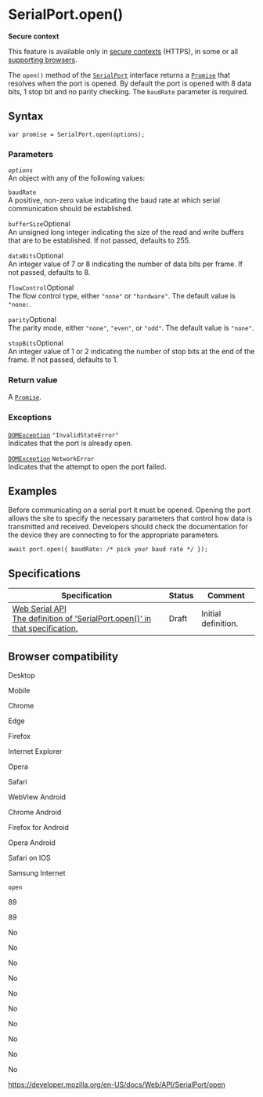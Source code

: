 SerialPort.open()
=================

**Secure context**

This feature is available only in [secure contexts](https://developer.mozilla.org/en-US/docs/Web/Security/Secure_Contexts) (HTTPS), in some or all [supporting browsers](#browser_compatibility).

The `open()` method of the [`SerialPort`](../serialport) interface returns a [`Promise`](https://developer.mozilla.org/en-US/docs/Web/JavaScript/Reference/Global_Objects/Promise) that resolves when the port is opened. By default the port is opened with 8 data bits, 1 stop bit and no parity checking. The `baudRate` parameter is required.

Syntax
------

    var promise = SerialPort.open(options);

### Parameters

*`options`*  
An object with any of the following values:

`baudRate`  
A positive, non-zero value indicating the baud rate at which serial communication should be established.

 `bufferSize`<span class="badge inline optional">Optional</span>   
An unsigned long integer indicating the size of the read and write buffers that are to be established. If not passed, defaults to 255.

 `dataBits`<span class="badge inline optional">Optional</span>   
An integer value of 7 or 8 indicating the number of data bits per frame. If not passed, defaults to 8.

 `flowControl`<span class="badge inline optional">Optional</span>   
The flow control type, either `"none"` or `"hardware"`. The default value is `"none:`.

 `parity`<span class="badge inline optional">Optional</span>   
The parity mode, either `"none"`, `"even"`, or `"odd"`. The default value is `"none"`.

 `stopBits`<span class="badge inline optional">Optional</span>   
An integer value of 1 or 2 indicating the number of stop bits at the end of the frame. If not passed, defaults to 1.

### Return value

A [`Promise`](https://developer.mozilla.org/en-US/docs/Web/JavaScript/Reference/Global_Objects/Promise).

### Exceptions

 [`DOMException`](../domexception) `"InvalidStateError"`   
Indicates that the port is already open.

 [`DOMException`](../domexception) `NetworkError`   
Indicates that the attempt to open the port failed.

Examples
--------

Before communicating on a serial port it must be opened. Opening the port allows the site to specify the necessary parameters that control how data is transmitted and received. Developers should check the documentation for the device they are connecting to for the appropriate parameters.

    await port.open({ baudRate: /* pick your baud rate */ });

Specifications
--------------

<table><thead><tr class="header"><th>Specification</th><th>Status</th><th>Comment</th></tr></thead><tbody><tr class="odd"><td><a href="https://wicg.github.io/serial/#dom-serialport-open">Web Serial API<br />
<span class="small">The definition of 'SerialPort.open()' in that specification.</span></a></td><td><span class="spec-draft">Draft</span></td><td>Initial definition.</td></tr></tbody></table>

Browser compatibility
---------------------

Desktop

Mobile

Chrome

Edge

Firefox

Internet Explorer

Opera

Safari

WebView Android

Chrome Android

Firefox for Android

Opera Android

Safari on IOS

Samsung Internet

`open`

89

89

No

No

No

No

No

No

No

No

No

No

<a href="https://developer.mozilla.org/en-US/docs/Web/API/SerialPort/open" class="_attribution-link">https://developer.mozilla.org/en-US/docs/Web/API/SerialPort/open</a>
